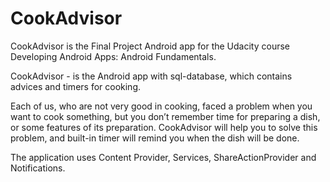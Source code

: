 # CookAdvisor

CookAdvisor is the Final Project Android app for the Udacity course Developing Android Apps: Android Fundamentals. 

CookAdvisor - is the Android app with sql-database, which contains advices and timers for cooking.
 
Each of us, who are not very good in cooking, faced a problem when you want to cook something, but you don’t remember time for preparing a dish, or some features of its preparation. CookAdvisor will help you to solve this problem, and built-in timer will remind you when the dish will be done.

The application uses Content Provider, Services, ShareActionProvider and Notifications.
